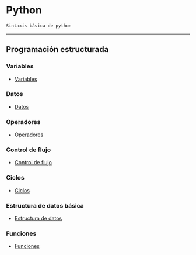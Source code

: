 # **Python**

```txt
Sintaxis básica de python
```
---

## **Programación estructurada**
### **Variables**
* [Variables](basico/md/variables/variables.md)

### **Datos**
* [Datos](basico/md/io/datos.md)
<!--    * [**PENDIENTE** - Entrada de datos](basico/md/)-->
<!--    * [**PENDIENTE** - Salida de datos](basico/md/io/input/prompt.md)-->

### **Operadores**
* [Operadores](basico/md/operadores/operadores.md)
<!--    * [**PENDIENTE** - Booleanos](basico/md/)-->
<!--    * [**PENDIENTE** - Asignación](basico/md/)-->
<!--    * [**PENDIENTE** - Relacionales o Comparación](basico/md/)-->
<!--    * [**PENDIENTE** - Aritméticos](basico/md/)-->
<!--    * [**PENDIENTE** - Incremento y decremento](basico/md/)-->

### **Control de flujo**
* [Control de flujo](basico/md/decisiones/decisiones.md)
<!--    * [**PENDIENTE** - If](basico/md/)-->
<!--    * [**PENDIENTE** - If else](basico/md/)-->
<!--    * [**PENDIENTE** - Switch](basico/md/)-->
<!--    * [**PENDIENTE** - Ternario](basico/md/)-->

### **Ciclos**
* [Ciclos](basico/md/ciclos/ciclos.md)
<!--    * [**PENDIENTE** - While](basico/md/)-->
<!--    * [**PENDIENTE** - Do/While](basico/md/)-->
<!--    * [**PENDIENTE** - For](basico/md/)-->

### **Estructura de datos básica**
* [Estructura de datos](basico/md/estructura_de_datos/estructura_de_datos.md)
<!--    * [**PENDIENTE** - Arreglos](basico/md/)
<!--        * [**PENDIENTE** - Unidimensionales](basico/md/)-->
<!--        * [**PENDIENTE** - Bidimensionales](basico/md/)-->

### **Funciones**
* [Funciones](basico/md/function/function.md)
<!--    * [**PENDIENTE** - Funciones con parámetros](basico/md/)-->
<!--    * [**PENDIENTE** - Funciones con return](basico/md/)-->

<!-- --- -->

<!-- [**PENDIENTE** - Lectura recomendada]() -->
